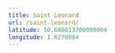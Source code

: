 ```yaml
---
title: Saint-Léonard
url: /saint-leonard/
latitude: 50.688813700000004
longitude: 1.6270864
---
```

